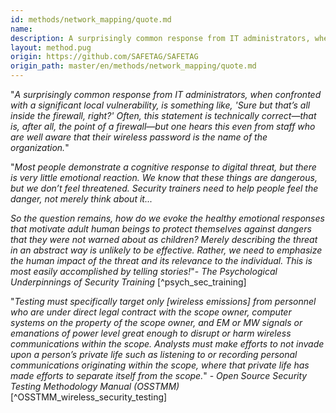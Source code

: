 ```yaml
---
id: methods/network_mapping/quote.md
name: 
description: A surprisingly common response from IT administrators, when confronted with a significant local vulnerability, is something like, 'Sure but that’s all inside the firewall, right?' Often, this statement is technically correct—that is,...
layout: method.pug
origin: https://github.com/SAFETAG/SAFETAG
origin_path: master/en/methods/network_mapping/quote.md
---
```

"*A surprisingly common response from IT administrators, when confronted with a significant local vulnerability, is something like, 'Sure but that’s all inside the firewall, right?' Often, this statement is technically correct—that is, after all, the point of a firewall—but one hears this even from staff who are well aware that their wireless password is the name of the organization.*"

"*Most people demonstrate a cognitive response to digital threat, but there is very little emotional reaction. We know that these things are dangerous, but we don’t feel threatened. Security trainers need to help people feel the danger, not merely think about it...*

*So the question remains, how do we evoke the healthy emotional responses that motivate adult human beings to protect themselves against dangers that they were not warned about as children? Merely describing the threat in an abstract way is unlikely to be effective. Rather, we need to emphasize the human impact of the threat and its relevance to the individual. This is most easily accomplished by telling stories!*"- _The Psychological Underpinnings of Security Training_ [^psych_sec_training]

"*Testing must specifically target only [wireless emissions] from personnel who are under direct legal contract with the scope owner, computer systems on the property of the scope owner, and EM or MW signals or emanations of power level great enough to disrupt or harm wireless communications within the scope. Analysts must make efforts to not invade upon a person’s private life such as listening to or recording personal communications originating within the scope, where that private life has made efforts to separate itself from the scope.*" - _Open Source Security Testing Methodology Manual (OSSTMM)_ [^OSSTMM_wireless_security_testing]


